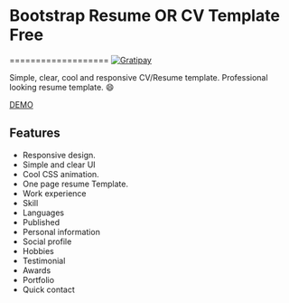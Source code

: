# Bootstrap Resume OR CV Template Free
===================
[![Gratipay](http://img.shields.io/gratipay/jQuery2DotNet.svg)](https://gratipay.com/jQuery2DotNet/)

Simple, clear, cool and responsive CV/Resume template. Professional looking resume template. :smile:

[DEMO](http://jquery2dotnet.github.io/bootstrap-cv/)

Features
----------
- Responsive design.
- Simple and clear UI
- Cool CSS animation.
- One page resume Template.
- Work experience
- Skill
- Languages
- Published
- Personal information
- Social profile
- Hobbies
- Testimonial
- Awards
- Portfolio
- Quick contact



